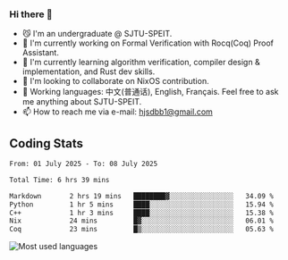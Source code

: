 ### Hi there 👋

<!--
**definfo/definfo** is a ✨ _special_ ✨ repository because its `README.md` (this file) appears on your GitHub profile.

Here are some ideas to get you started:

- 🔭 I’m currently working on ...
- 🌱 I’m currently learning ...
- 👯 I’m looking to collaborate on ...
- 🤔 I’m looking for help with ...
- 💬 Ask me about ...
- 📫 How to reach me: ...
- 😄 Pronouns: ...
- ⚡ Fun fact: ...
-->

- 😼 I'm an undergraduate @ SJTU-SPEIT.
- 🔭 I'm currently working on Formal Verification with Rocq(Coq) Proof Assistant.
- 🌱 I'm currently learning algorithm verification, compiler design & implementation, and Rust dev skills.
- 👯 I'm looking to collaborate on NixOS contribution.
- 💬 Working languages: 中文(普通话), English, Français. Feel free to ask me anything about SJTU-SPEIT.
- 📫 How to reach me via e-mail: hjsdbb1@gmail.com

## Coding Stats

<!--START_SECTION:waka-->

```txt
From: 01 July 2025 - To: 08 July 2025

Total Time: 6 hrs 39 mins

Markdown       2 hrs 19 mins   ████████▓░░░░░░░░░░░░░░░░   34.09 %
Python         1 hr 5 mins     ████░░░░░░░░░░░░░░░░░░░░░   15.94 %
C++            1 hr 3 mins     ████░░░░░░░░░░░░░░░░░░░░░   15.38 %
Nix            24 mins         █▓░░░░░░░░░░░░░░░░░░░░░░░   06.01 %
Coq            23 mins         █▒░░░░░░░░░░░░░░░░░░░░░░░   05.63 %
```

<!--END_SECTION:waka-->

![Most used languages](https://github-readme-stats.vercel.app/api/top-langs/?username=definfo&layout=donut&theme=dracula&exclude_repo=xv6-labs-2023)
